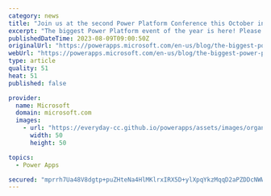 ```yaml
---
category: news
title: "Join us at the second Power Platform Conference this October in Las Vegas"
excerpt: "The biggest Power Platform event of the year is here! Please join us for the second annual Power Platform Conference, sponsored by Microsoft, this October in Las Vegas! Discover, connect, and explore across keynotes, sessions, breakouts, and more – dedicated to all the goodness of Microsoft Power Platform."
publishedDateTime: 2023-08-09T09:00:50Z
originalUrl: "https://powerapps.microsoft.com/en-us/blog/the-biggest-power-platform-event-of-the-year-is-here-please-join-us-for-the-second-annual-power-platform-conference-sponsored-by-microsoft-this-october-in-las-vegas-discover-connect-and-explore/"
webUrl: "https://powerapps.microsoft.com/en-us/blog/the-biggest-power-platform-event-of-the-year-is-here-please-join-us-for-the-second-annual-power-platform-conference-sponsored-by-microsoft-this-october-in-las-vegas-discover-connect-and-explore/"
type: article
quality: 51
heat: 51
published: false

provider:
  name: Microsoft
  domain: microsoft.com
  images:
    - url: "https://everyday-cc.github.io/powerapps/assets/images/organizations/microsoft.com-50x50.jpg"
      width: 50
      height: 50

topics:
  - Power Apps

secured: "mprrh7Ua48V8dgtp+puZHteNa4HlMKlrxIRX5D+ylXpqYkzMqqD2aPZDDcNWWANjICfXaQBo3V/nmbJ9+Sv59qWFsdoqoq1hI2oDVkvp9PImaXgc2w2B+Z0A4DXneMiC1D9rN5uSAoHYymNarVZaZvDg9Tcl4EaHHpHlphiW9LLas5JnyfspXQ4VAD6hT+pmdtVwpA/BGD/Zr9SWhqOO+J63s3IqaD5GCeKuyunqszW5TZG1gp/Y/doA1EKyCj43bxjnTc6xFfKsAYSX/rEGncVNJFfSOhkAXeRzmokB4tjaFVf8aqr1yrx10X/VSOGkJcxq/y0ABrUfRJD4AdRfU2B4SCA0ntWUq9gyl2jXb1Q=;C+VZKoGxBuxPBm90f5sQKA=="
---
```


